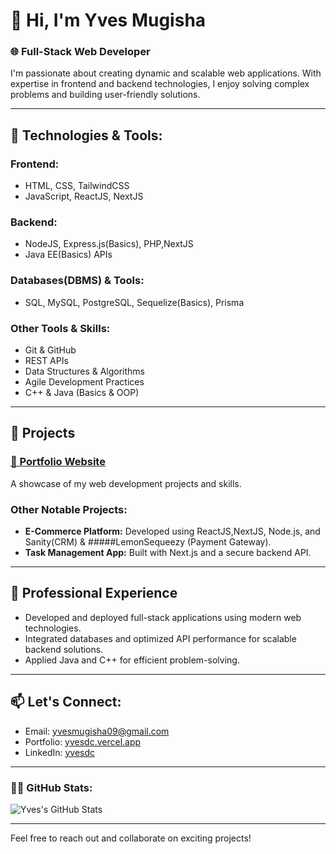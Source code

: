 # 👋 Hi, I'm Yves Mugisha  

### 🌐 Full-Stack Web Developer  
I'm passionate about creating dynamic and scalable web applications. With expertise in frontend and backend technologies, I enjoy solving complex problems and building user-friendly solutions.

---

## 🚀 **Technologies & Tools:**  

### **Frontend:**  
- HTML, CSS, TailwindCSS  
- JavaScript, ReactJS, NextJS  

### **Backend:**  
- NodeJS, Express.js(Basics), PHP,NextJS 
- Java EE(Basics) APIs  

### **Databases(DBMS) & Tools:**  
- SQL, MySQL, PostgreSQL, Sequelize(Basics), Prisma  

### **Other Tools & Skills:**  
- Git & GitHub  
- REST APIs  
- Data Structures & Algorithms  
- Agile Development Practices
- C++ & Java (Basics & OOP)

---

## 📁 **Projects**  
### [📌 Portfolio Website](https://yvesdc.vercel.app)  
A showcase of my web development projects and skills.

### **Other Notable Projects:**  
- **E-Commerce Platform:** Developed using ReactJS,NextJS, Node.js, and Sanity(CRM) & #####LemonSequeezy (Payment Gateway).  
- **Task Management App:** Built with Next.js and a secure backend API.

---

## 💼 **Professional Experience**  
- Developed and deployed full-stack applications using modern web technologies.  
- Integrated databases and optimized API performance for scalable backend solutions.  
- Applied Java and C++ for efficient problem-solving.

---

## 📫 **Let's Connect:**  
- Email: [yvesmugisha09@gmail.com](mailto:yvesmugisha09@gmail.com)  
- Portfolio: [yvesdc.vercel.app](https://yvesdc.vercel.app)  
- LinkedIn: [yvesdc](https://www.linkedin.com/in/yvesdc/)

---

### 🧑‍💻 **GitHub Stats:**  
![Yves's GitHub Stats](https://github-readme-stats.vercel.app/api?username=Yves-Developer&show_icons=true&theme=radical)  

---

Feel free to reach out and collaborate on exciting projects!  

